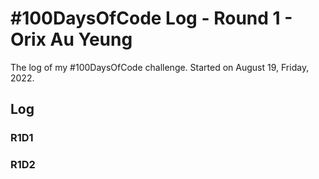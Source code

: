 # #100DaysOfCode Log - Round 1 - Orix Au Yeung

The log of my #100DaysOfCode challenge. Started on August 19, Friday, 2022.

## Log

### R1D1 
<!-- Started a Weather App. Worked on the draft layout of the app, struggled with OpenWeather API http://www.example.com -->

### R1D2
